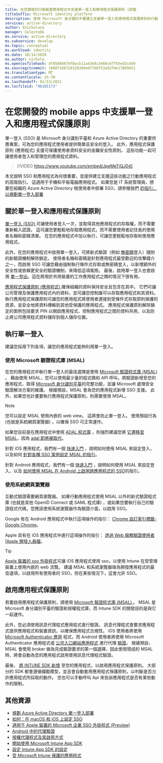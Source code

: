 ```yaml
---
title: 在您開發的行動裝置應用程式中支援單一登入和應用程式保護原則 |蔚藍
titleSuffix: Microsoft identity platform
description: 使用 Microsoft 身分識別平臺建立支援單一登入和應用程式保護原則的行動應用程式，以及與 Azure Active Directory 整合的說明和總覽。
services: active-directory
author: knicholasa
manager: CelesteDG
ms.service: active-directory
ms.subservice: develop
ms.topic: conceptual
ms.workload: identity
ms.date: 10/14/2020
ms.author: nichola
ms.openlocfilehash: 4f0588667df6acb11a43e8c3469c67f65ed3cdd9
ms.sourcegitcommit: 16887168729120399e6ffb6f53a92fde17889451
ms.translationtype: MT
ms.contentlocale: zh-TW
ms.lasthandoff: 01/13/2021
ms.locfileid: "98165173"
---
```

# <a name="support-single-sign-on-and-app-protection-policies-in-mobile-apps-you-develop"></a>在您開發的 mobile apps 中支援單一登入和應用程式保護原則

單一登入 (SSO) 是 Microsoft 身分識別平臺和 Azure Active Directory 的重要供應專案，可為您的應用程式使用者提供簡單且安全的登入。 此外，應用程式保護原則 (應用程式) 支援可保護使用者資料安全的金鑰安全性原則。 這些功能一起可讓使用者登入和管理您的應用程式資料。

> [!VIDEO https://www.youtube.com/embed/JpeMeTjQJ04]

本文說明 SSO 和應用程式為何很重要，並提供建立支援這些功能之行動應用程式的高階指引。 這適用于手機和平板電腦應用程式。 如果您是 IT 系統管理員，想要在組織的 Azure Active Directory 租使用者中部署 SSO，請參閱我們 [的指引，以規劃單一登入部署](../manage-apps/plan-sso-deployment.md)

## <a name="about-single-sign-on-and-app-protection-policies"></a>關於單一登入和應用程式保護原則

[單一登入 (SSO) ](../manage-apps/plan-sso-deployment.md) 可讓使用者登入一次，並取得其他應用程式的存取權，而不需要重新輸入認證。 這可讓您更輕鬆地存取應用程式，而不需要使用者記住長的使用者名稱和密碼清單。 在您的應用程式中加以執行，可讓您更輕鬆地存取和使用應用程式。

此外，在您的應用程式中啟用單一登入，可將新式驗證（例如 [無密碼](../authentication/concept-authentication-passwordless.md)登入）隨附的新驗證機制解除鎖定。 使用者名稱和密碼是針對應用程式最受歡迎的攻擊媒介之一，而啟用 SSO 可讓您藉由強制執行條件式存取或無密碼登入，以新增額外的安全性或依賴更安全的驗證機制，來降低這項風險。 最後，啟用單一登入也會啟用 [單一登出](v2-protocols-oidc.md#single-sign-out)。這在將用於共用裝置的工作應用程式之類的情況下很有用。

[應用程式保護原則 (應用程式) ](/mem/intune/apps/app-protection-policy) 確保組織的資料保持安全且包含在其中。 它們可讓公司管理及保護應用程式內的資料，並可讓您控制誰可以存取應用程式和其資料。 執行應用程式保護原則可讓您的應用程式將使用者連接到受條件式存取原則保護的資源，並安全地將資料傳輸到其他受保護的應用程式。 應用程式保護原則解除鎖定的案例包括要求 PIN 以開啟應用程式、控制應用程式之間的資料共用，以及防止將公司應用程式資料儲存到個人儲存位置。

## <a name="implementing-single-sign-on"></a>執行單一登入

建議您採用下列各項，讓您的應用程式能夠利用單一登入。

### <a name="use-the-microsoft-authentication-library-msal"></a>使用 Microsoft 驗證程式庫 (MSAL) 

在您的應用程式中執行單一登入的最佳選擇是使用 [Microsoft 驗證程式庫 (MSAL) ](msal-overview.md)。 藉由使用 MSAL，您可以使用最少量的程式碼和 API 呼叫，將驗證新增至您的應用程式、取得 [Microsoft 身分識別平臺](./index.yml)的完整功能，並讓 Microsoft 處理安全驗證解決方案的維護。 根據預設，MSAL 會為您的應用程式新增 SSO 支援。 此外，如果您也計畫要執行應用程式保護原則，則需要使用 MSAL。

> [!NOTE]
> 您可以設定 MSAL 使用內嵌的 web view。 這將會防止單一登入。 使用預設行為 (也就是系統網頁瀏覽器) ，以確保 SSO 可正常運作。

如果您目前是在應用程式中使用 [ADAL 程式庫](../azuread-dev/active-directory-authentication-libraries.md) ，則強烈建議您將 [它遷移至 MSAL](msal-migration.md)，因為 [adal 即將被取代](https://techcommunity.microsoft.com/t5/azure-active-directory-identity/update-your-applications-to-use-microsoft-authentication-library/ba-p/1257363)。

針對 iOS 應用程式，我們有一個 [快速入門](quickstart-v2-ios.md) ，說明如何使用 MSAL 來設定登入，以及如何 [針對各種 SSO 案例設定 MSAL 的指引](single-sign-on-macos-ios.md)。

針對 Android 應用程式，我們有一個 [快速入門](quickstart-v2-android.md) ，說明如何使用 MSAL 來設定登入，以及 [如何使用 MSAL 在 Android 上啟用跨應用程式的 SSO](msal-android-single-sign-on.md)的指引。

### <a name="use-the-system-web-browser"></a>使用系統網頁瀏覽器

互動式驗證需要網頁瀏覽器。 如果行動應用程式使用 MSAL 以外的新式驗證程式庫 (也就是其他 OpenID Connect 或 SAML 程式庫) ，或如果您要執行自己的驗證程式代碼，您應該使用系統瀏覽器作為驗證介面，以啟用 SSO。

Google 有在 Android 應用程式中執行這項操作的指引： [Chrome 自訂索引標籤-Google Chrome](https://developer.chrome.com/multidevice/android/customtabs)。

Apple 具有在 iOS 應用程式中進行這項操作的指引： [透過 Web 服務驗證使用者 |Apple 開發人員檔](https://developer.apple.com/documentation/authenticationservices/authenticating_a_user_through_a_web_service)。

> [!TIP]
> [Apple 裝置的 sso 外掛程式](apple-sso-plugin.md)可讓 iOS 應用程式使用 sso，以使用 Intune 在受管理裝置上使用內嵌的 web 流覽。 建議 MSAL 和系統瀏覽器做為開發應用程式的最佳選項，以啟用所有使用者的 SSO，但在某些情況下，這會允許 SSO。

## <a name="enable-app-protection-policies"></a>啟用應用程式保護原則

若要啟用應用程式保護原則，請使用 [Microsoft 驗證程式庫 (MSAL) ](msal-overview.md)。 MSAL 是 Microsoft 身分識別平臺的驗證和授權程式庫，而 Intune SDK 的開發目的是與它一起運作。

此外，您必須使用訊息代理程式應用程式進行驗證。 訊息代理程式會要求應用程式提供應用程式和裝置資訊，以確保應用程式合規性。 iOS 使用者將使用 [Microsoft Authenticator 應用](../user-help/user-help-auth-app-sign-in.md) 程式，而 Android 使用者將使用 Microsoft Authenticator 應用程式或 [公司入口網站應用程式](https://play.google.com/store/apps/details?id=com.microsoft.windowsintune.companyportal) 進行代理 [驗證](./msal-android-single-sign-on.md)。 根據預設，MSAL 會使用 broker 做為完成驗證要求的第一個選擇，因此使用現成的 MSAL 時，將會自動為您的應用程式啟用使用訊息代理程式驗證。

最後， [將 INTUNE SDK 新增](/mem/intune/developer/app-sdk-get-started) 至您的應用程式，以啟用應用程式保護原則。 大部分的 SDK 都會遵循攔截模型，並且會自動套用應用程式保護原則，以判斷是否允許應用程式所採取的動作。 您也可以手動呼叫 Api 來告訴應用程式是否有某些動作的限制。

## <a name="additional-resources"></a>其他資源

- [規劃 Azure Active Directory 單一登入部署](../manage-apps/plan-sso-deployment.md)
- [如何：在 macOS 和 iOS 上設定 SSO](single-sign-on-macos-ios.md)
- [適用于 Apple 裝置的 Microsoft 企業 SSO 外掛程式 (Preview) ](apple-sso-plugin.md)
- [Android 中的代理驗證](./msal-android-single-sign-on.md)
- [授權代理程式及其啟用方式](./msal-android-single-sign-on.md)
- [開始使用 Microsoft Intune App SDK](/mem/intune/developer/app-sdk-get-started)
- [設定 Intune App SDK 的設定](/mem/intune/developer/app-sdk-ios#configure-settings-for-the-intune-app-sdk)
- [受 Microsoft Intune 保護的應用程式](/mem/intune/apps/apps-supported-intune-apps)
